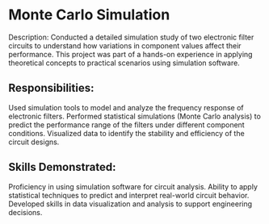 # Monte Carlo Simulation
Description: Conducted a detailed simulation study of two electronic filter circuits to understand how variations in component values affect their performance. This project was part of a hands-on experience in applying theoretical concepts to practical scenarios using simulation software.

## Responsibilities:
Used simulation tools to model and analyze the frequency response of electronic filters.
Performed statistical simulations (Monte Carlo analysis) to predict the performance range of the filters under different component conditions.
Visualized data to identify the stability and efficiency of the circuit designs.

## Skills Demonstrated:
Proficiency in using simulation software for circuit analysis.
Ability to apply statistical techniques to predict and interpret real-world circuit behavior.
Developed skills in data visualization and analysis to support engineering decisions.
